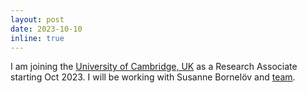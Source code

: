 ```yaml
---
layout: post
date: 2023-10-10
inline: true
---
```


I am joining the <a rel="external nofollow" href="https://www.cam.ac.uk/" target="_blank">University of Cambridge, UK</a> as a Research Associate starting Oct 2023. I will be working with Susanne Bornelöv and <a rel="external nofollow" href="http://sblab.uk/" target="_blank">team</a>.

